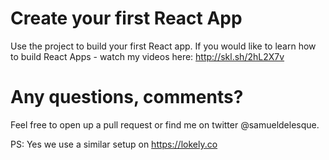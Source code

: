 # Create your first React App

Use the project to build your first React app. If you would like to learn how to build React Apps - watch my videos here: http://skl.sh/2hL2X7v

# Any questions, comments?

Feel free to open up a pull request or find me on twitter @samueldelesque.

PS: Yes we use a similar setup on https://lokely.co
